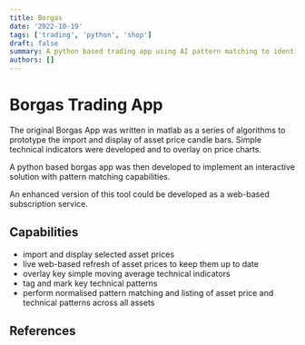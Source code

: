 ```yaml
---
title: Borgas
date: '2022-10-19'
tags: ['trading', 'python', 'shop']
draft: false
summary: A python based trading app using AI pattern matching to identify trading opportiuities.
authors: []
---
```


# Borgas Trading App
The original Borgas App was written in matlab as a series of algorithms to prototype the import and display of asset price candle bars. Simple technical indicators were developed and to overlay on price charts.

A python based borgas app was then developed to implement an interactive solution with pattern matching capabilities.

An enhanced version of this tool could be developed as a web-based subscription service.

## Capabilities
- import and display selected asset prices
- live web-based refresh of asset prices to keep them up to date
- overlay key simple moving average technical indicators
- tag and mark key technical patterns
- perform normalised pattern matching and listing of asset price and technical patterns across all assets
## References

